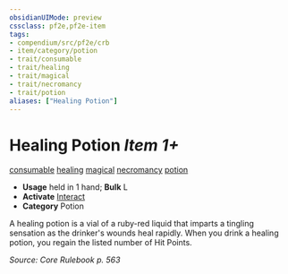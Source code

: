 ```yaml
---
obsidianUIMode: preview
cssclass: pf2e,pf2e-item
tags:
- compendium/src/pf2e/crb
- item/category/potion
- trait/consumable
- trait/healing
- trait/magical
- trait/necromancy
- trait/potion
aliases: ["Healing Potion"]
---
```

# Healing Potion *Item 1+*  
[consumable](../../../rules/traits/consumable.md)  [healing](../../../rules/traits/healing.md)  [magical](../../../rules/traits/magical.md)  [necromancy](../../../rules/traits/necromancy.md)  [potion](../../../rules/traits/potion.md)  

- **Usage** held in 1 hand; **Bulk** L
- **Activate** [Interact](../../../rules/actions/interact.md)
- **Category** Potion

A healing potion is a vial of a ruby-red liquid that imparts a tingling sensation as the drinker's wounds heal rapidly. When you drink a healing potion, you regain the listed number of Hit Points.

*Source: Core Rulebook p. 563*